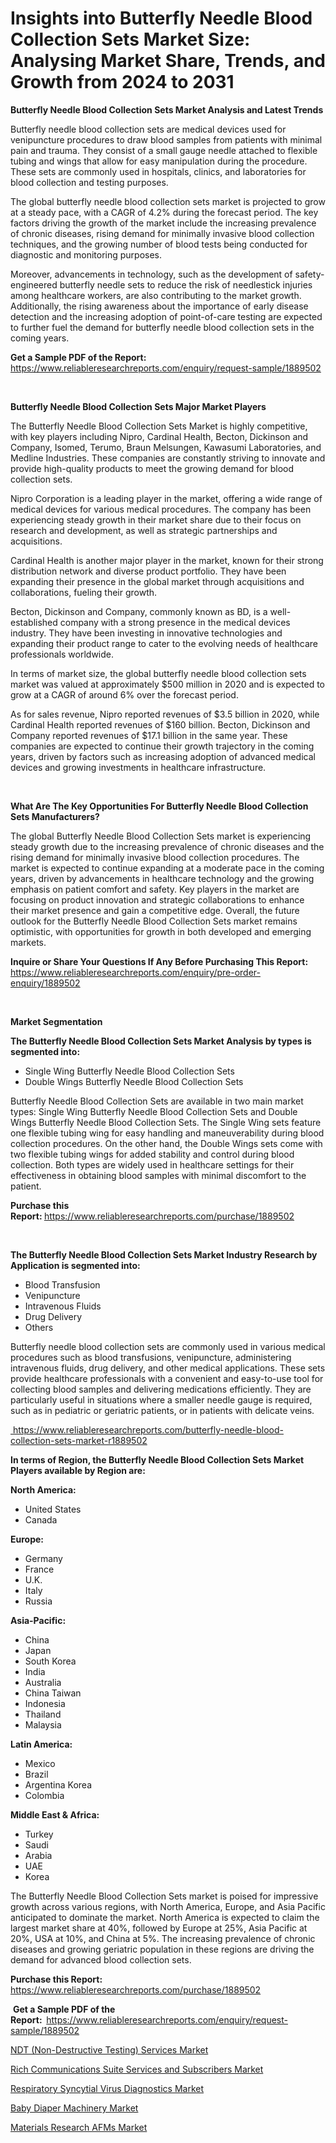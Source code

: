<p><h1>Insights into Butterfly Needle Blood Collection Sets Market Size: Analysing Market Share, Trends, and Growth from 2024 to 2031</h1></p><p><strong>Butterfly Needle Blood Collection Sets Market Analysis and Latest Trends</strong></p>
<p><p>Butterfly needle blood collection sets are medical devices used for venipuncture procedures to draw blood samples from patients with minimal pain and trauma. They consist of a small gauge needle attached to flexible tubing and wings that allow for easy manipulation during the procedure. These sets are commonly used in hospitals, clinics, and laboratories for blood collection and testing purposes.</p><p>The global butterfly needle blood collection sets market is projected to grow at a steady pace, with a CAGR of 4.2% during the forecast period. The key factors driving the growth of the market include the increasing prevalence of chronic diseases, rising demand for minimally invasive blood collection techniques, and the growing number of blood tests being conducted for diagnostic and monitoring purposes.</p><p>Moreover, advancements in technology, such as the development of safety-engineered butterfly needle sets to reduce the risk of needlestick injuries among healthcare workers, are also contributing to the market growth. Additionally, the rising awareness about the importance of early disease detection and the increasing adoption of point-of-care testing are expected to further fuel the demand for butterfly needle blood collection sets in the coming years.</p></p>
<p><strong>Get a Sample PDF of the Report:&nbsp;</strong> <a href="https://www.reliableresearchreports.com/enquiry/request-sample/1889502">https://www.reliableresearchreports.com/enquiry/request-sample/1889502</a></p>
<p>&nbsp;</p>
<p><strong>Butterfly Needle Blood Collection Sets Major Market Players</strong></p>
<p><p>The Butterfly Needle Blood Collection Sets Market is highly competitive, with key players including Nipro, Cardinal Health, Becton, Dickinson and Company, Isomed, Terumo, Braun Melsungen, Kawasumi Laboratories, and Medline Industries. These companies are constantly striving to innovate and provide high-quality products to meet the growing demand for blood collection sets.</p><p>Nipro Corporation is a leading player in the market, offering a wide range of medical devices for various medical procedures. The company has been experiencing steady growth in their market share due to their focus on research and development, as well as strategic partnerships and acquisitions.</p><p>Cardinal Health is another major player in the market, known for their strong distribution network and diverse product portfolio. They have been expanding their presence in the global market through acquisitions and collaborations, fueling their growth.</p><p>Becton, Dickinson and Company, commonly known as BD, is a well-established company with a strong presence in the medical devices industry. They have been investing in innovative technologies and expanding their product range to cater to the evolving needs of healthcare professionals worldwide.</p><p>In terms of market size, the global butterfly needle blood collection sets market was valued at approximately $500 million in 2020 and is expected to grow at a CAGR of around 6% over the forecast period.</p><p>As for sales revenue, Nipro reported revenues of $3.5 billion in 2020, while Cardinal Health reported revenues of $160 billion. Becton, Dickinson and Company reported revenues of $17.1 billion in the same year. These companies are expected to continue their growth trajectory in the coming years, driven by factors such as increasing adoption of advanced medical devices and growing investments in healthcare infrastructure.</p></p>
<p>&nbsp;</p>
<p><strong>What Are The Key Opportunities For Butterfly Needle Blood Collection Sets Manufacturers?</strong></p>
<p><p>The global Butterfly Needle Blood Collection Sets market is experiencing steady growth due to the increasing prevalence of chronic diseases and the rising demand for minimally invasive blood collection procedures. The market is expected to continue expanding at a moderate pace in the coming years, driven by advancements in healthcare technology and the growing emphasis on patient comfort and safety. Key players in the market are focusing on product innovation and strategic collaborations to enhance their market presence and gain a competitive edge. Overall, the future outlook for the Butterfly Needle Blood Collection Sets market remains optimistic, with opportunities for growth in both developed and emerging markets.</p></p>
<p><strong>Inquire or Share Your Questions If Any Before Purchasing This Report:</strong> <a href="https://www.reliableresearchreports.com/enquiry/pre-order-enquiry/1889502">https://www.reliableresearchreports.com/enquiry/pre-order-enquiry/1889502</a></p>
<p>&nbsp;</p>
<p><strong>Market Segmentation</strong></p>
<p><strong>The Butterfly Needle Blood Collection Sets Market Analysis by types is segmented into:</strong></p>
<p><ul><li>Single Wing Butterfly Needle Blood Collection Sets</li><li>Double Wings Butterfly Needle Blood Collection Sets</li></ul></p>
<p><p>Butterfly Needle Blood Collection Sets are available in two main market types: Single Wing Butterfly Needle Blood Collection Sets and Double Wings Butterfly Needle Blood Collection Sets. The Single Wing sets feature one flexible tubing wing for easy handling and maneuverability during blood collection procedures. On the other hand, the Double Wings sets come with two flexible tubing wings for added stability and control during blood collection. Both types are widely used in healthcare settings for their effectiveness in obtaining blood samples with minimal discomfort to the patient.</p></p>
<p><strong>Purchase this Report:&nbsp;</strong><a href="https://www.reliableresearchreports.com/purchase/1889502">https://www.reliableresearchreports.com/purchase/1889502</a></p>
<p>&nbsp;</p>
<p><strong>The Butterfly Needle Blood Collection Sets Market Industry Research by Application is segmented into:</strong></p>
<p><ul><li>Blood Transfusion</li><li>Venipuncture</li><li>Intravenous Fluids</li><li>Drug Delivery</li><li>Others</li></ul></p>
<p><p>Butterfly needle blood collection sets are commonly used in various medical procedures such as blood transfusions, venipuncture, administering intravenous fluids, drug delivery, and other medical applications. These sets provide healthcare professionals with a convenient and easy-to-use tool for collecting blood samples and delivering medications efficiently. They are particularly useful in situations where a smaller needle gauge is required, such as in pediatric or geriatric patients, or in patients with delicate veins.</p></p>
<p><a href="https://www.reliableresearchreports.com/butterfly-needle-blood-collection-sets-market-r1889502">&nbsp;https://www.reliableresearchreports.com/butterfly-needle-blood-collection-sets-market-r1889502</a></p>
<p><strong>In terms of Region, the Butterfly Needle Blood Collection Sets Market Players available by Region are:</strong></p>
<p>
    <p> <strong> North America: </strong>
        <ul>
            <li>United States</li>
            <li>Canada</li>
        </ul>
        </p> 
    <p> <strong> Europe: </strong>
        <ul>
            <li>Germany</li>
            <li>France</li>
            <li>U.K.</li>
            <li>Italy</li>
            <li>Russia</li>
        </ul>
        </p> 
    <p> <strong> Asia-Pacific: </strong>
        <ul>
            <li>China</li>
            <li>Japan</li>
            <li>South Korea</li>
            <li>India</li>
            <li>Australia</li>
            <li>China Taiwan</li>
            <li>Indonesia</li>
            <li>Thailand</li>
            <li>Malaysia</li>
        </ul>
        </p> 
    <p> <strong> Latin America: </strong>
        <ul>
            <li>Mexico</li>
            <li>Brazil</li>
            <li>Argentina Korea</li>
            <li>Colombia</li>
        </ul>
        </p> 
    <p> <strong> Middle East & Africa: </strong>
        <ul>
            <li>Turkey</li>
            <li>Saudi</li>
            <li>Arabia</li>
            <li>UAE</li>
            <li>Korea</li>
        </ul>
    </p>
    </p>
<p><p>The Butterfly Needle Blood Collection Sets market is poised for impressive growth across various regions, with North America, Europe, and Asia Pacific anticipated to dominate the market. North America is expected to claim the largest market share at 40%, followed by Europe at 25%, Asia Pacific at 20%, USA at 10%, and China at 5%. The increasing prevalence of chronic diseases and growing geriatric population in these regions are driving the demand for advanced blood collection sets.</p></p>
<p><strong>Purchase this Report: </strong><a href="https://www.reliableresearchreports.com/purchase/1889502">https://www.reliableresearchreports.com/purchase/1889502</a></p>
<p>&nbsp;<strong>Get a Sample PDF of the Report:&nbsp;&nbsp;</strong><a href="https://www.reliableresearchreports.com/enquiry/request-sample/1889502">https://www.reliableresearchreports.com/enquiry/request-sample/1889502</a></p>
<p><strong></strong></p>
<p><p><a href="https://medium.com/@denisewilsogdn64/global-ndt-non-destructive-testing-services-market-analysis-trends-forecasts-and-growth-663703ae4805">NDT (Non-Destructive Testing) Services Market</a></p><p><a href="https://issuu.com/reportprime-2/docs/rich-communications-suite-services-and-subscribers">Rich Communications Suite Services and Subscribers Market</a></p><p><a href="https://issuu.com/reportprime-2/docs/respiratory-syncytial-virus-diagnostics-market-siz">Respiratory Syncytial Virus Diagnostics Market</a></p><p><a href="https://medium.com/@rebecca.smith5467/baby-diaper-machinery-market-forecast-global-market-trends-and-analysis-from-2024-to-2031-covered-0a80931b9ba6">Baby Diaper Machinery Market</a></p><p><a href="https://github.com/mackpencerus/Market-Research-Report-List-1/blob/main/materials-research-afms-market.md">Materials Research AFMs Market</a></p></p>